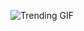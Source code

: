 
<!-- GIF_SECTION -->
![Trending GIF](https://media3.giphy.com/media/v1.Y2lkPThiYjIxNzcydm1jN3Z2MHVxc3plbzVncWN0MGE2cHl0cWo2b2Rva2cycDRzN3pnNCZlcD12MV9naWZzX3NlYXJjaCZjdD1n/Vcdbi5o470i9FACaZO/giphy.gif)
<!-- END_GIF_SECTION -->
